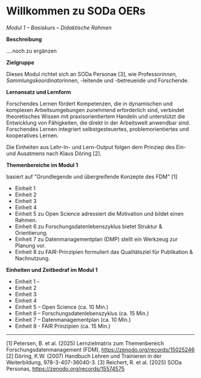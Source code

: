 <!--

author: Canan Hastik  und Rebekka Reichert
email:    
version:  v1
language: DE

icon:     https://raw.githubusercontent.com/chastik/Beratung_Dateityp_Bild/refs/heads/main/SODa-Logo_full.svg
link:     https://raw.githubusercontent.com/chastik/Beratung/refs/heads/main/soda.css

comment:  WissKi SODA OERs

-->

# Willkommen zu SODa OERs 

*Modul 1 – Basiskurs – Didaktische Rahmen*

**Beschreibung**

....noch zu ergänzen

**Zielgruppe**

Dieses Modul richtet sich an SODa Personae [3], wie Professor*innen, Sammlungskoordinator*innen, -leitende und -betreuende und Forschende.


**Lernansatz und Lernform**

Forschendes Lernen fördert Kompetenzen, die in dynamischen und komplexen Arbeitsumgebungen zunehmend erforderlich sind, verbindet theoretisches Wissen mit praxisorientiertem Handeln und unterstützt die Entwicklung von Fähigkeiten, die direkt in der Arbeitswelt anwendbar sind. Forschendes Lernen integriert selbstgesteuertes, problemorientiertes und kooperatives Lernen.

Die Einheiten aus Lehr-In- und Lern-Output folgen dem Prinziep des Ein- und Ausatmens nach Klaus Döring [2].

**Themenbereiche im Modul 1**

basiert auf "Grundlegende und übergreifende Konzepte des FDM" [1]
  
 - Einheit 1 
 - Einheit 2
 - Einheit 3
 - Einheit 4
 - Einheit 5 zu Open Science adressiert die Motivation und bildet einen Rahmen.
 - Einheit 6 zu Forschungsdatenlebenszyklus bietet Struktur & Orientierung.
 - Einheit 7 zu Datenmanagementplan (DMP) stellt ein Werkzeug zur Planung vor.
 - Einheit 8 zu FAIR-Prinzipien formuliert das Qualitätsziel für Publikation & Nachnutzung.

**Einheiten und Zeitbedraf im Modul 1**

- Einheit 1 –
- Einheit 2
- Einheit 3
- Einheit 4
- Einheit 5 – Open Science (ca. 10 Min.)
- Einheit 6 – Forschungsdatenlebenszyklus (ca. 15 Min.)
- Einheit 7 – Datenmanagementplan (ca. 10 Min.)
- Einheit 8 - FAIR Prinzipien (ca. 15 Min.)


______________________________________
[1] Petersen, B. et al. (2025) Lernzielmatrix zum Themenbereich Forschungsdatenmanagement (FDM), https://zenodo.org/records/15025246
[2] Döring, K.W. (2007) Handbuch Lehren und Trainieren in der Weiterbildung, 978-3-407-36040-3.
[3] Reichert, R. et al. (2025) SODa Personas, https://zenodo.org/records/15574575


